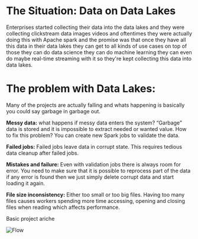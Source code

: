 
# The Situation: Data on Data Lakes

Enterprises started collecting their data into the data lakes and they were collecting clickstream data images videos and oftentimes they were actually doing this with Apache spark and the promise was that once they have all this data in their data lakes they can get to all kinds of use cases on top of those they can do data science they can do machine learning they can even do maybe real-time streaming with it so they're kept collecting this data into data lakes.

# The problem with Data Lakes:

Many of the projects are actually falling and whats happening is basically you could say garbage in garbage out.

**Messy data:** what happens if messy data enters the system? “Garbage” data is stored and it is impossible to extract needed or wanted value. How to fix this problem? You can create new Spark jobs to validate the data.

**Failed jobs:** Failed jobs leave data in corrupt state. This requires tedious data cleanup after failed jobs.

**Mistakes and failure:** Even with validation jobs there is always room for error. You need to make sure that it is possible to reprocess part of the data if any error is found then we just simply delete corrupt data and start loading it again.

**File size inconsistency:** Either too small or too big files. Having too many files causes workers spending more time accessing, opening and closing files when reading which affects performance.

Basic project ariche

![Flow](https://github.com/gurditsingh/blog/blob/gh-pages/_screenshots/datalake.jpg?raw=true)


<!--stackedit_data:
eyJoaXN0b3J5IjpbLTI5MTMzNTA1MCwtNzM5MzkwODMxLC03MD
c1NzE4MzEsLTU5MjQ1NDM3NiwxNDM4NDMwMTE3LDk0MzA4MDI3
M119
-->